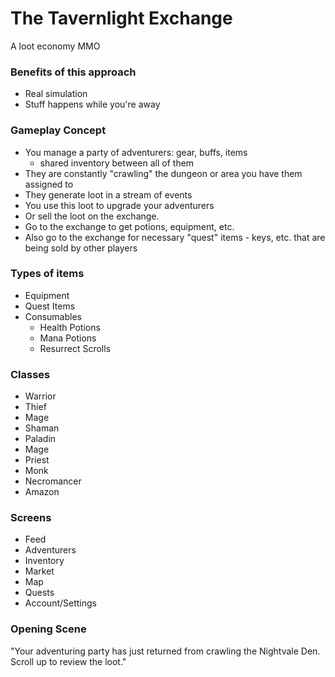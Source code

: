 # The Tavernlight Exchange
A loot economy MMO

### Benefits of this approach

- Real simulation
- Stuff happens while you're away

### Gameplay Concept

- You manage a party of adventurers: gear, buffs, items
  - shared inventory between all of them
- They are constantly "crawling" the dungeon or area you have them assigned to
- They generate loot in a stream of events
- You use this loot to upgrade your adventurers
- Or sell the loot on the exchange.
- Go to the exchange to get potions, equipment, etc.
- Also go to the exchange for necessary "quest" items - keys, etc. that are being sold by other players

### Types of items
- Equipment
- Quest Items
- Consumables
  - Health Potions
  - Mana Potions
  - Resurrect Scrolls

### Classes
  - Warrior
  - Thief
  - Mage
  - Shaman
  - Paladin
  - Mage
  - Priest
  - Monk
  - Necromancer
  - Amazon

### Screens
- Feed
- Adventurers
- Inventory
- Market
- Map
- Quests
- Account/Settings


### Opening Scene

"Your adventuring party has just returned from crawling the Nightvale Den. Scroll up to review the loot."